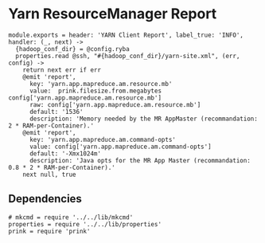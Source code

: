 
# Yarn ResourceManager Report


    module.exports = header: 'YARN Client Report', label_true: 'INFO', handler: (_, next) ->
      {hadoop_conf_dir} = @config.ryba
      properties.read @ssh, "#{hadoop_conf_dir}/yarn-site.xml", (err, config) ->
        return next err if err
        @emit 'report',
          key: 'yarn.app.mapreduce.am.resource.mb'
          value:  prink.filesize.from.megabytes config['yarn.app.mapreduce.am.resource.mb']
          raw: config['yarn.app.mapreduce.am.resource.mb']
          default: '1536'
          description: 'Memory needed by the MR AppMaster (recommandation: 2 * RAM-per-Container).'
        @emit 'report',
          key: 'yarn.app.mapreduce.am.command-opts'
          value: config['yarn.app.mapreduce.am.command-opts']
          default: '-Xmx1024m'
          description: 'Java opts for the MR App Master (recommandation: 0.8 * 2 * RAM-per-Container).'
        next null, true

## Dependencies

    # mkcmd = require '../../lib/mkcmd'
    properties = require '../../lib/properties'
    prink = require 'prink'
